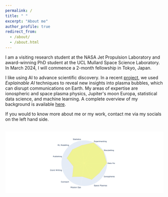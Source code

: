 ```yaml
---
permalink: /
title: " "
excerpt: "About me"
author_profile: true
redirect_from: 
  - /about/
  - /about.html
---
```

I am a visiting research student at the NASA Jet Propulsion Laboratory and award-winning PhD student at the UCL Mullard Space Science Laboratory. In March 2024, I will commence a 2-month fellowship in Tokyo, Japan. 

I like using AI to advance scientific discovery. In a recent [project](/research), we used _Explainable AI_ techniques to reveal new insights into plasma bubbles, which can disrupt communications on Earth. My areas of expertise are ionospheric and space plasma physics, Jupiter's moon Europa, statistical data science, and machine learning. A complete overview of my background is available <a href="/files/Resume_Live.pdf" target="_blank">here</a>.

If you would to know more about me or my work, contact me via my socials on the left hand side.

![]() <img src="/images/sr_skills_indi_radar.png"  width="900">
